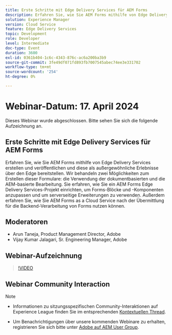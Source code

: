 ```yaml
---
title: Erste Schritte mit Edge Delivery Services für AEM Forms
description: Erfahren Sie, wie Sie AEM Forms mithilfe von Edge Delivery Services erstellen und veröffentlichen und diese als außergewöhnliche Erlebnisse über den Edge bereitstellen. Wir behandeln zwei Möglichkeiten zum Erstellen dieser Formulare - die Verwendung der dokumentbasierten und die AEM-basierte Bearbeitung. Sie erfahren, wie Sie ein AEM Forms Edge Delivery Services-Projekt einrichten, um Forms-Blöcke und -Komponenten anzupassen und um serverseitige Erweiterungen zu verwenden. Außerdem erfahren Sie, wie Sie AEM Forms as a Cloud Service nach der Übermittlung für die Backend-Verarbeitung von Forms nutzen können.
solution: Experience Manager
version: Cloud Service
feature: Edge Delivery Services
topic: Development
role: Developer
level: Intermediate
doc-type: Event
duration: 3600
exl-id: 0361b404-1c6c-4343-876c-ac6a200ba3b9
source-git-commit: 3fe49df071fd893fb7007545abec74ee3e331702
workflow-type: tm+mt
source-wordcount: '254'
ht-degree: 0%

---
```


# Webinar-Datum: 17. April 2024

Dieses Webinar wurde abgeschlossen. Bitte sehen Sie sich die folgende Aufzeichnung an.

## Erste Schritte mit Edge Delivery Services für AEM Forms

Erfahren Sie, wie Sie AEM Forms mithilfe von Edge Delivery Services erstellen und veröffentlichen und diese als außergewöhnliche Erlebnisse über den Edge bereitstellen. Wir behandeln zwei Möglichkeiten zum Erstellen dieser Formulare: die Verwendung der dokumentbasierten und die AEM-basierte Bearbeitung. Sie erfahren, wie Sie ein AEM Forms Edge Delivery Services-Projekt einrichten, um Forms-Blöcke und -Komponenten anzupassen und um serverseitige Erweiterungen zu verwenden. Außerdem erfahren Sie, wie Sie AEM Forms as a Cloud Service nach der Übermittlung für die Backend-Verarbeitung von Forms nutzen können.

## Moderatoren

* Arun Taneja, Product Management Director, Adobe
* Vijay Kumar Jalagari, Sr. Engineering Manager, Adobe

## Webinar-Aufzeichnung

>[!VIDEO](https://video.tv.adobe.com/v/3428434/)

## Webinar Community Interaction

>[!NOTE]
> 
>* Informationen zu sitzungsspezifischen Community-Interaktionen auf Experience League finden Sie im entsprechenden [Kontextuellen Thread](https://adobe.ly/4aCz0OE).
>
>* Um Benachrichtigungen über unsere kommenden Webinare zu erhalten, registrieren Sie sich bitte unter [Adobe auf AEM User Group](https://aem-augs.adobe.com/).
